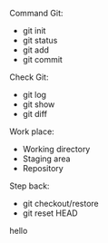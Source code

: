 Command Git: 
- git init
- git status
- git add 
- git commit

Check Git: 
- git log
- git show <id commit>
- git diff

Work place: 
- Working directory
- Staging area
- Repository

Step back: 
- git checkout/restore <file>
- git reset HEAD <file>

hello
